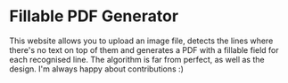 # Fillable PDF Generator
This website allows you to upload an image file, detects the lines where there's no text on top of them and generates a PDF with a fillable field for each recognised line.
The algorithm is far from perfect, as well as the design. I'm always happy about contributions :)
